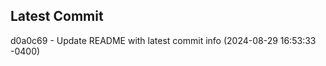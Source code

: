 
## Latest Commit
d0a0c69 - Update README with latest commit info (2024-08-29 16:53:33 -0400) <Yunxi-Zhou>
